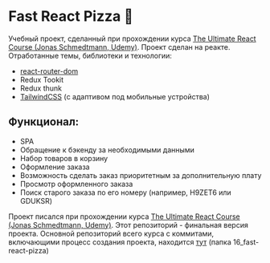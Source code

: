 # Fast React Pizza 🍕

Учебный проект, сделанный при прохождении курса [The Ultimate React Course (Jonas Schmedtmann, Udemy)](https://www.udemy.com/course/the-ultimate-react-course/).
Проект сделан на реакте. Отработанные темы, библиотеки и технологии:
- [react-router-dom](https://www.npmjs.com/package/react-router-dom)
- Redux Tookit
- Redux thunk
- [TailwindCSS](https://tailwindcss.com/) (с адаптивом под мобильные устройства)

## Функционал:
- SPA
- Обращение к бэкенду за необходимыми данными
- Набор товаров в корзину
- Оформление заказа
- Возможность сделать заказ приоритетным за дополнительную плату
- Просмотр оформленного заказа
- Поиск старого заказа по его номеру (например, H9ZET6 или GDUKSR)

Проект писался при прохождении курса [The Ultimate React Course (Jonas Schmedtmann, Udemy)](https://www.udemy.com/course/the-ultimate-react-course/). 
Этот репозиторий - финальная версия проекта. Основной репозиторий всего курса с коммитами, включающими процесс создания проекта, находится [тут](https://github.com/CreepyTeabag/The-Ultimate-React-Course-2023) (папка 16_fast-react-pizza)
